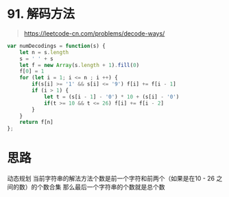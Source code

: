 # 91. 解码方法


> https://leetcode-cn.com/problems/decode-ways/

```js
var numDecodings = function(s) {
    let n = s.length
    s = ' ' + s
    let f = new Array(s.length + 1).fill(0)
    f[0] = 1
    for (let i = 1; i <= n ; i ++) {
        if(s[i] >= '1' && s[i] <= '9') f[i] += f[i - 1]
        if (i > 1) {
            let t = (s[i - 1] - '0') * 10 + (s[i] - '0')
            if(t >= 10 && t <= 26) f[i] += f[i - 2]
        }
    }
    return f[n]
};
```



# 思路
动态规划
当前字符串的解法方法个数是前一个字符和前两个（如果是在10 - 26 之间的数）的个数合集
那么最后一个字符串的个数就是总个数